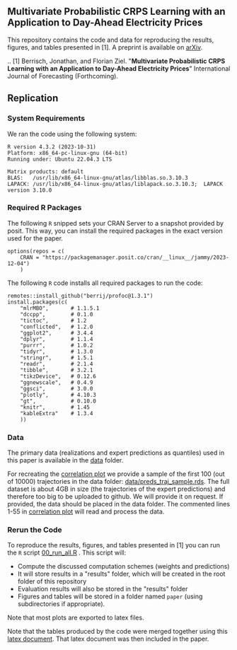 ## Multivariate Probabilistic CRPS Learning with an Application to Day-Ahead Electricity Prices   

This repository contains the code and data for reproducing the results, figures, and tables presented in [1]. A preprint is available on [arXiv](https://arxiv.org/abs/2303.10019).


.. [1] Berrisch, Jonathan, and Florian Ziel. "**Multivariate Probabilistic CRPS Learning with an Application to Day-Ahead Electricity Prices**" International Journal of Forecasting (Forthcoming).

## Replication

### System Requirements

We ran the code using the following system:

```
R version 4.3.2 (2023-10-31)
Platform: x86_64-pc-linux-gnu (64-bit)
Running under: Ubuntu 22.04.3 LTS

Matrix products: default
BLAS:   /usr/lib/x86_64-linux-gnu/atlas/libblas.so.3.10.3 
LAPACK: /usr/lib/x86_64-linux-gnu/atlas/liblapack.so.3.10.3;  LAPACK version 3.10.0
```

### Required R Packages

The following `R` snipped sets your CRAN Server to a snapshot provided by posit. This way, you can install the required packages in the exact version used for the paper.

```
options(repos = c(
    CRAN = "https://packagemanager.posit.co/cran/__linux__/jammy/2023-12-04")
    )
```

The following `R` code installs all required packages to run the code:

```
remotes::install_github("berrij/profoc@1.3.1")
install.packages(c(
    "mlrMBO",       # 1.1.5.1
    "dccpp",        # 0.1.0
    "tictoc",       # 1.2
    "conflicted",   # 1.2.0
    "ggplot2",      # 3.4.4
    "dplyr",        # 1.1.4   
    "purrr",        # 1.0.2
    "tidyr",        # 1.3.0
    "stringr",      # 1.5.1
    "readr",        # 2.1.4
    "tibble",       # 3.2.1
    "tikzDevice",   # 0.12.6
    "ggnewscale",   # 0.4.9
    "ggsci",        # 3.0.0
    "plotly",       # 4.10.3
    "gt",           # 0.10.0
    "knitr",        # 1.45
    "kableExtra"    # 1.3.4
    ))
```

### Data

The primary data (realizations and expert predictions as quantiles) used in this paper is available in the [data](data) folder. 

For recreating the [correlation plot](code/corrplot.R) we provide a sample of the first 100 (out of 10000) trajectories in the data folder: [data/preds_traj_sample.rds](data/preds_traj_sample.rds). The full dataset is about 4GB in size (the trajectories of the expert predictions) and therefore too big to be uploaded to github. We will provide it on request. If provided, the data should be placed in the data folder. The commented lines 1-55 in [correlation plot](code/corrplot.R) will read and process the data.

### Rerun the Code

To reproduce the results, figures, and tables presented in [1] you can run the `R` script [00_run_all.R](code/00_run_all.R) . This script will:

- Compute the discussed computation schemes (weights and predictions)
- It will store results in a "results" folder, which will be created in the root folder of this repository
- Evaluation results will also be stored in the "results" folder
- Figures and tables will be stored in a folder named `paper` (using subdirectories if appropriate).

Note that most plots are exported to latex files. 

Note that the tables produced by the code were merged together using this [latex document](paper/anc/JSU1_Norm4/tab_joined.tex). That latex document was then included in the paper.
